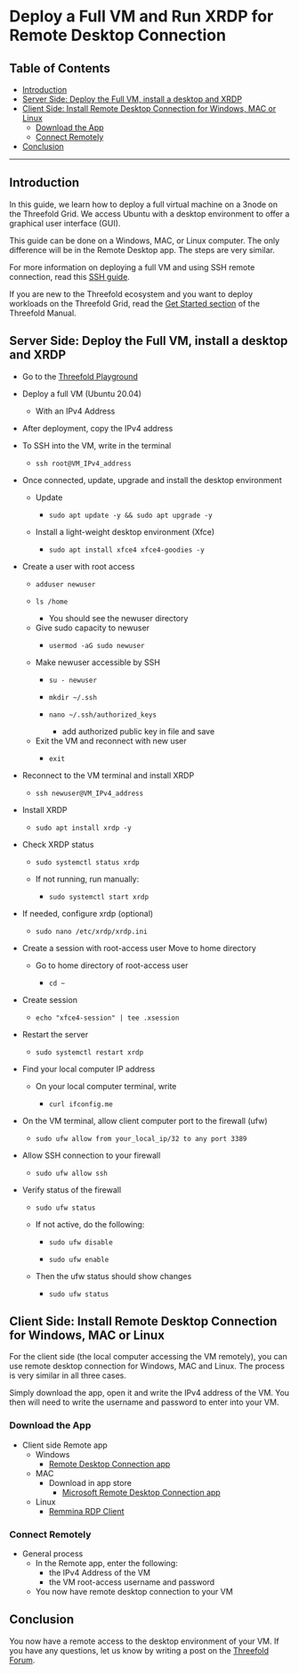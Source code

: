 <h1> Deploy a Full VM and Run XRDP for Remote Desktop Connection </h1>

<h2> Table of Contents </h2>

- [Introduction](#introduction)
- [Server Side: Deploy the Full VM, install a desktop and XRDP](#server-side-deploy-the-full-vm-install-a-desktop-and-xrdp)
- [Client Side: Install Remote Desktop Connection for Windows, MAC or Linux](#client-side-install-remote-desktop-connection-for-windows-mac-or-linux)
  - [Download the App](#download-the-app)
  - [Connect Remotely](#connect-remotely)
- [Conclusion](#conclusion)

***

## Introduction

In this guide, we learn how to deploy a full virtual machine on a 3node on the Threefold Grid.
We access Ubuntu with a desktop environment to offer a graphical user interface (GUI).

This guide can be done on a Windows, MAC, or Linux computer. The only difference will be in the Remote Desktop app. The steps are very similar.

For more information on deploying a full VM and using SSH remote connection, read this [SSH guide](../../ssh_guide/ssh_guide.md).

If you are new to the Threefold ecosystem and you want to deploy workloads on the Threefold Grid, read the [Get Started section](../../tfgrid3_getstarted.md) of the Threefold Manual.



## Server Side: Deploy the Full VM, install a desktop and XRDP

* Go to the [Threefold Playground](https://play.grid.tf/#/)
* Deploy a full VM (Ubuntu 20.04)
  * With an IPv4 Address
* After deployment, copy the IPv4 address
* To SSH into the VM, write in the terminal
  * ``` 
    ssh root@VM_IPv4_address
    ```
* Once connected, update, upgrade and install the desktop environment
  * Update
    * ```
      sudo apt update -y && sudo apt upgrade -y
      ```  
  * Install a light-weight desktop environment (Xfce)
    * ```
      sudo apt install xfce4 xfce4-goodies -y
      ```
* Create a user with root access
    * ``` 
      adduser newuser
      ```
    * ``` 
      ls /home
      ```
        * You should see the newuser directory
    * Give sudo capacity to newuser
      * ```
        usermod -aG sudo newuser
        ```
    * Make newuser accessible by SSH
      * ```
        su - newuser
        ```
      * ```
        mkdir ~/.ssh
        ```
      * ```
        nano ~/.ssh/authorized_keys
        ```
        * add authorized public key in file and save
  * Exit the VM and reconnect with new user
    * ```
      exit
      ```
* Reconnect to the VM terminal and install XRDP
    * ``` 
      ssh newuser@VM_IPv4_address
      ```
* Install XRDP
  * ```
    sudo apt install xrdp -y
    ```
* Check XRDP status 
  * ```
    sudo systemctl status xrdp
    ```
  * If not running, run manually:
    * ```
      sudo systemctl start xrdp
      ```
* If needed, configure xrdp (optional)
  * ```
    sudo nano /etc/xrdp/xrdp.ini
    ```
* Create a session with root-access user
Move to home directory
  * Go to home directory of root-access user
    * ```
      cd ~
      ```
* Create session
  * ``` 
    echo "xfce4-session" | tee .xsession
    ```
* Restart the server
  * ```
    sudo systemctl restart xrdp
    ```

* Find your local computer IP address
  * On your local computer terminal, write
    * ```
      curl ifconfig.me
      ```

* On the VM terminal, allow client computer port to the firewall (ufw)
  * ```
    sudo ufw allow from your_local_ip/32 to any port 3389
    ```
* Allow SSH connection to your firewall
  * ```
    sudo ufw allow ssh
    ```
* Verify status of the firewall
  * ```
    sudo ufw status
    ```
  * If not active, do the following:
    * ```
      sudo ufw disable
      ```
    * ```
      sudo ufw enable
      ```
  * Then the ufw status should show changes
    * ```
      sudo ufw status
      ```


## Client Side: Install Remote Desktop Connection for Windows, MAC or Linux

For the client side (the local computer accessing the VM remotely), you can use remote desktop connection for Windows, MAC and Linux. The process is very similar in all three cases.

Simply download the app, open it and write the IPv4 address of the VM. You then will need to write the username and password to enter into your VM.

### Download the App

* Client side Remote app
  * Windows
    * [Remote Desktop Connection app](https://apps.microsoft.com/store/detail/microsoft-remote-desktop/9WZDNCRFJ3PS?hl=en-ca&gl=ca&rtc=1)
  * MAC
    * Download in app store
      *  [Microsoft Remote Desktop Connection app](https://apps.apple.com/ca/app/microsoft-remote-desktop/id1295203466?mt=12)
  * Linux
    * [Remmina RDP Client](https://remmina.org/)
 
### Connect Remotely

* General process
  * In the Remote app, enter the following:
    * the IPv4 Address of the VM
    * the VM root-access username and password
  * You now have remote desktop connection to your VM



## Conclusion

You now have a remote access to the desktop environment of your VM. If you have any questions, let us know by writing a post on the [Threefold Forum](https://forum.threefold.io/).